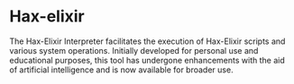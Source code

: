 # Hax-elixir
The Hax-Elixir Interpreter facilitates the execution of Hax-Elixir scripts and various system operations. Initially developed for personal use and educational purposes, this tool has undergone enhancements with the aid of artificial intelligence and is now available for broader use.
